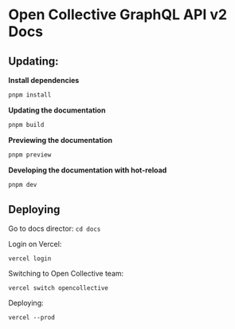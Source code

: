 # Open Collective GraphQL API v2 Docs

## Updating:
**Install dependencies**
```bash
pnpm install
```

**Updating the documentation**
```bash
pnpm build
```

**Previewing the documentation**
```bash
pnpm preview
```

**Developing the documentation with hot-reload**
```bash
pnpm dev
```

## Deploying

Go to docs director:
`cd docs`

Login on Vercel:

`vercel login`

Switching to Open Collective team:

`vercel switch opencollective`

Deploying:

`vercel --prod`
